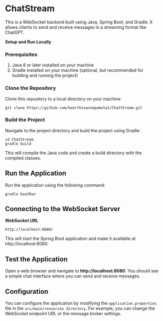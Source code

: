 # ChatStream
This is a WebSocket backend built using Java, Spring Boot, and Gradle. It allows clients to send and receive messages in a streaming format like ChatGPT.

**Setup and Run Locally**

### Prerequisites
1. Java 8 or later installed on your machine
2. Gradle installed on your machine (optional, but recommended for building and running the project)


### Clone the Repository

Clone this repository to a local directory on your machine:

```
git clone https://github.com/keerthinannepamula1/ChatStream.git
```

### Build the Project

Navigate to the project directory and build the project using Gradle:

```
cd ChatStream
gradle build
```
This will compile the Java code and create a build directory with the compiled classes.

## Run the Application

Run the application using the following command:

```
gradle bootRun
```

## Connecting to the WebSocket Server

**WebSocket URL**
```
http://localhost:8080/
```
This will start the Spring Boot application and make it available at http://localhost:8080.

## Test the Application

Open a web browser and navigate to **http://localhost:8080**. You should see a simple chat interface where you can send and receive messages.

## Configuration
You can configure the application by modifying the `application.properties` file in the `src/main/resources directory`. For example, you can change the WebSocket endpoint URL or the message broker settings.
